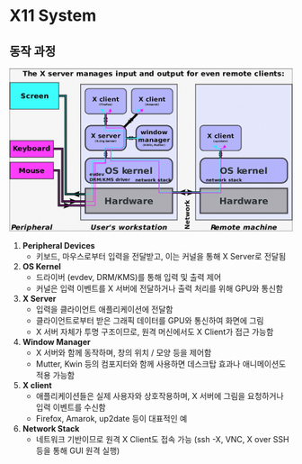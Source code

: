 # X11 System

## 동작 과정
![x11_operate](/contents/Embedded_System/img/x11_operate.png)

1. **Peripheral Devices**
     - 키보드, 마우스로부터 입력을 전달받고, 이는 커널을 통해 X Server로 전달됨
2. **OS Kernel**
     - 드라이버 (evdev, DRM/KMS)를 통해 입력 및 출력 제어
     - 커널은 입력 이벤트를 X 서버에 전달하거나 출력 처리를 위해 GPU와 통신함
3. **X Server**
     - 입력을 클라이언트 애플리케이션에 전달함
     - 클라이언트로부터 받은 그래픽 데이터를 GPU와 통신하여 화면에 그림
     - X 서버 자체가 투명 구조이므로, 원격 머신에서도 X Client가 접근 가능함
4. **Window Manager**
     - X 서버와 함께 동작하며, 창의 위치 / 모양 등을 제어함
     - Mutter, Kwin 등의 컴포지터와 함께 사용하면 데스크탑 효과나 애니메이션도 적용 가능함
5. **X client**
     - 애플리케이션들은 실제 사용자와 상호작용하며, X 서버에 그림을 요청하거나 입력 이벤트를 수신함
     - Firefox, Amarok, up2date 등이 대표적인 예
6. **Network Stack**
     - 네트워크 기반이므로 원격 X Client도 접속 가능 (ssh -X, VNC, X over SSH 등을 통해 GUI 원격 실행)
